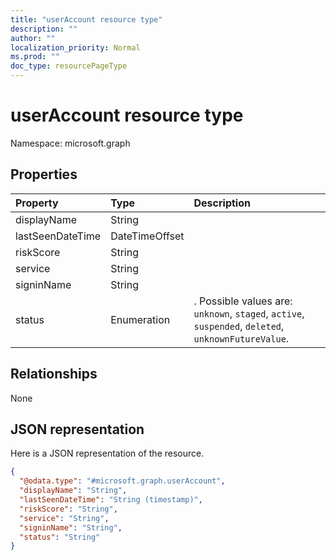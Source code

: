 ```yaml
---
title: "userAccount resource type"
description: ""
author: ""
localization_priority: Normal
ms.prod: ""
doc_type: resourcePageType
---
```


# userAccount resource type


Namespace: microsoft.graph



## Properties
|Property|Type|Description|
|:---|:---|:---|
|displayName|String||
|lastSeenDateTime|DateTimeOffset||
|riskScore|String||
|service|String||
|signinName|String||
|status|Enumeration|. Possible values are: `unknown`, `staged`, `active`, `suspended`, `deleted`, `unknownFutureValue`.|

## Relationships
None

## JSON representation
Here is a JSON representation of the resource.
<!-- {
  "blockType": "resource",
  "@odata.type": "microsoft.graph.userAccount"
}
-->
``` json
{
  "@odata.type": "#microsoft.graph.userAccount",
  "displayName": "String",
  "lastSeenDateTime": "String (timestamp)",
  "riskScore": "String",
  "service": "String",
  "signinName": "String",
  "status": "String"
}
```

